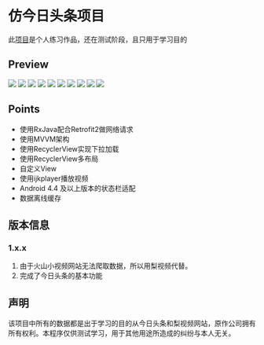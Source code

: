 # 仿今日头条项目

此[项目](https://github.com/lichukuan/NewsCopy)是个人练习作品，还在测试阶段，且只用于学习目的

## Preview

![](https://user-gold-cdn.xitu.io/2019/9/4/16cfc397725860ed?w=1080&h=2280&f=png&s=495959)
![](https://user-gold-cdn.xitu.io/2019/9/4/16cfc39b870ef189?w=1080&h=2280&f=png&s=1293926)
![](https://user-gold-cdn.xitu.io/2019/9/4/16cfc3a0a4c930b1?w=1080&h=2280&f=png&s=1327702)
![](https://user-gold-cdn.xitu.io/2019/9/4/16cfc3a2dda4d655?w=1080&h=2280&f=png&s=477908)
![](https://user-gold-cdn.xitu.io/2019/9/4/16cfc3a5ff894380?w=1080&h=2280&f=png&s=67330)
![](https://user-gold-cdn.xitu.io/2019/9/4/16cfc3a9d8e71361?w=1080&h=2280&f=png&s=1304883)
![](https://user-gold-cdn.xitu.io/2019/9/4/16cfc3ad344eef5f?w=1080&h=2280&f=png&s=101661)
![](https://user-gold-cdn.xitu.io/2019/9/4/16cfc3b74be317ff?w=1080&h=2280&f=png&s=602584)
![](https://user-gold-cdn.xitu.io/2019/9/4/16cfc3b023a20801?w=1080&h=2280&f=png&s=246284)
![](https://user-gold-cdn.xitu.io/2019/9/4/16cfc3b2cc7d5148?w=2280&h=1080&f=png&s=734180)

## Points

* 使用RxJava配合Retrofit2做网络请求
* 使用MVVM架构
* 使用RecyclerView实现下拉加载
* 使用RecyclerView多布局
* 自定义View
* 使用ijkplayer播放视频
* Android 4.4 及以上版本的状态栏适配
* 数据离线缓存 

## 版本信息

### 1.x.x

1. 由于火山小视频网站无法爬取数据，所以用梨视频代替。
2. 完成了今日头条的基本功能

## 声明

该项目中所有的数据都是出于学习的目的从今日头条和梨视频网站，原作公司拥有所有权利。本程序仅供测试学习，用于其他用途所造成的纠纷与本人无关。



